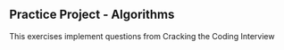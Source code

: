 ## Practice Project - Algorithms

This exercises implement questions from Cracking the Coding Interview
